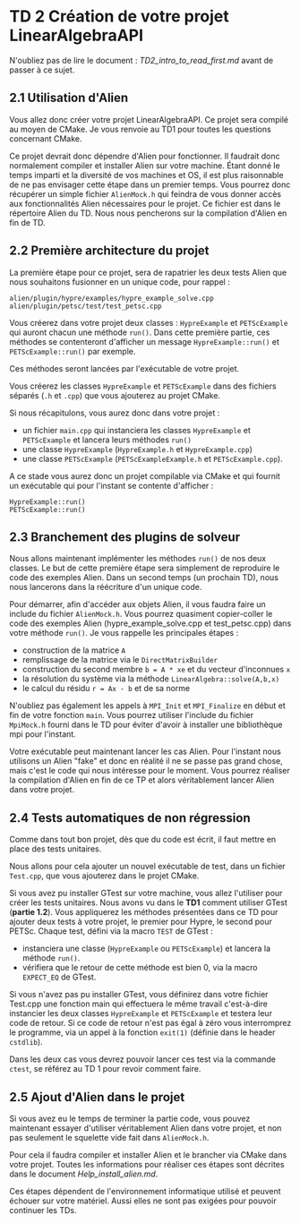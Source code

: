 # TD 2 Création de votre projet LinearAlgebraAPI

N'oubliez pas de lire le document : *TD2_intro_to_read_first.md* avant de passer à ce sujet.

## 2.1 Utilisation d'Alien

Vous allez donc créer votre projet LinearAlgebraAPI. Ce projet sera compilé au moyen de CMake. Je vous renvoie au TD1 pour toutes les questions concernant CMake.

Ce projet devrait donc dépendre d'Alien pour fonctionner. Il faudrait donc normalement compiler et installer Alien sur votre machine. Étant donné le temps imparti et la diversité de vos machines et OS, il est plus raisonnable de ne pas envisager cette étape dans un premier temps. Vous pourrez donc récupérer un simple fichier `AlienMock.h` qui feindra de vous donner accès aux fonctionnalités Alien nécessaires pour le projet. Ce fichier est dans le répertoire Alien du TD. Nous nous pencherons sur la compilation d'Alien en fin de TD.

## 2.2 Première architecture du projet

La première étape pour ce projet, sera de rapatrier les deux tests Alien que nous souhaitons fusionner en un unique code, pour rappel :

```shell
alien/plugin/hypre/examples/hypre_example_solve.cpp
alien/plugin/petsc/test/test_petsc.cpp
```

Vous créerez dans votre projet deux classes : `HypreExample` et `PETScExample` qui auront chacun une méthode `run()`. Dans cette première partie, ces méthodes se contenteront d'afficher un message `HypreExample::run()` et `PETScExample::run()` par exemple.

Ces méthodes seront lancées par l'exécutable de votre projet.

Vous créerez les classes `HypreExample` et `PETScExample` dans des fichiers séparés (`.h` et `.cpp`) que vous ajouterez au projet CMake.

Si nous récapitulons, vous aurez donc dans votre projet :

* un fichier `main.cpp` qui instanciera les classes `HypreExample` et `PETScExample` et lancera leurs méthodes `run()`
* une classe `HypreExample` (`HypreExample.h` et `HypreExample.cpp`)
* une classe `PETScExample` (`PETScExampleExample.h` et `PETScExample.cpp`).

A ce stade vous aurez donc un projet compilable via CMake et qui fournit un exécutable qui pour l'instant se contente d'afficher :

```shell
HypreExample::run()
PETScExample::run()
```

## 2.3 Branchement des plugins de solveur

Nous allons maintenant implémenter les méthodes `run()` de nos deux classes. Le but de cette première étape sera simplement de reproduire le code des exemples Alien. Dans un second temps (un prochain TD), nous nous lancerons dans la réécriture d'un unique code.

Pour démarrer, afin d'accéder aux objets Alien, il vous faudra faire un include du fichier `AlienMock.h`. Vous pourrez quasiment copier-coller le code des exemples Alien (hypre_example_solve.cpp
et test_petsc.cpp) dans votre méthode `run()`. Je vous rappelle les principales étapes :

* construction de la matrice `A`
* remplissage de la matrice via le `DirectMatrixBuilder`
* construction du second membre `b = A * xe` et du vecteur d'inconnues `x`
* la résolution du système via la méthode `LinearAlgebra::solve(A,b,x)`
* le calcul du résidu `r = Ax - b` et de sa norme

N'oubliez pas également les appels à `MPI_Init` et `MPI_Finalize` en début et fin de votre fonction `main`. Vous pourrez utiliser l'include du fichier `MpiMock.h` fourni dans le TD pour éviter d'avoir à installer une bibliothèque mpi pour l'instant.

Votre exécutable peut maintenant lancer les cas Alien. Pour l'instant nous utilisons un Alien "fake" et donc en réalité il ne se passe pas grand chose, mais c'est le code qui nous intéresse pour le moment. Vous pourrez réaliser la compilation d'Alien en fin de ce TP et alors véritablement lancer Alien dans votre projet.

## 2.4 Tests automatiques de non régression

Comme dans tout bon projet, dès que du code est écrit, il faut mettre en place des tests unitaires.

Nous allons pour cela ajouter un nouvel exécutable de test, dans un fichier `Test.cpp`, que vous ajouterez dans le projet CMake.

Si vous avez pu installer GTest sur votre machine, vous allez l'utiliser pour créer les tests unitaires. Nous avons vu dans le **TD1** comment utiliser GTest (**partie 1.2**). Vous appliquerez les méthodes présentées dans ce TD pour ajouter deux tests à votre projet, le premier pour Hypre, le second pour PETSc. Chaque test, défini via la macro `TEST` de GTest :

* instanciera une classe (`HypreExample` ou `PETScExample`) et lancera la méthode `run()`.
* vérifiera que le retour de cette méthode est bien 0, via la macro `EXPECT_EQ` de GTest.

Si vous n'avez pas pu installer GTest, vous définirez dans votre fichier Test.cpp une fonction main qui effectuera le même travail c'est-à-dire instancier les deux classes `HypreExample` et `PETScExample` et testera leur code de retour. Si ce code de retour n'est pas égal à zéro vous interromprez le programme, via un appel à la fonction `exit(1)` (définie dans le header `cstdlib`).

Dans les deux cas vous devrez pouvoir lancer ces test via la commande `ctest`, se référez au TD 1 pour revoir comment faire.

## 2.5 Ajout d'Alien dans le projet

Si vous avez eu le temps de terminer la partie code, vous pouvez maintenant essayer d'utiliser véritablement Alien dans votre projet, et non pas seulement le squelette vide fait dans `AlienMock.h`.

Pour cela il faudra compiler et installer Alien et le brancher via CMake dans votre projet. Toutes les informations pour réaliser ces étapes sont décrites dans le document *Help_install_alien.md*.

Ces étapes dépendent de l'environnement informatique utilisé et peuvent échouer sur votre matériel. Aussi elles ne sont pas exigées pour pouvoir continuer les TDs.
